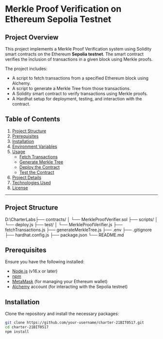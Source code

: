 # **Merkle Proof Verification on Ethereum Sepolia Testnet**

## **Project Overview**

This project implements a Merkle Proof Verification system using Solidity smart contracts on the Ethereum **Sepolia testnet**. The smart contract verifies the inclusion of transactions in a given block using Merkle proofs.

The project includes:

- A script to fetch transactions from a specified Ethereum block using Alchemy.
- A script to generate a Merkle Tree from those transactions.
- A Solidity smart contract to verify transactions using Merkle proofs.
- A Hardhat setup for deployment, testing, and interaction with the contract.

## **Table of Contents**

1. [Project Structure](#project-structure)
2. [Prerequisites](#prerequisites)
3. [Installation](#installation)
4. [Environment Variables](#environment-variables)
5. [Usage](#usage)
   - [Fetch Transactions](#fetch-transactions)
   - [Generate Merkle Tree](#generate-merkle-tree)
   - [Deploy the Contract](#deploy-the-contract)
   - [Test the Contract](#test-the-contract)
6. [Project Details](#project-details)
7. [Technologies Used](#technologies-used)
8. [License](#license)

---

## **Project Structure**

D:\CharterLabs├── contracts/ │ └── MerkleProofVerifier.sol ├── scripts/ │ └── deploy.js ├── test/ │ └── MerkleProofVerifier.js ├── fetchTransactions.js ├── generateMerkleTree.js ├── .env ├── .gitignore ├── hardhat.config.js ├── package.json └── README.md

## **Prerequisites**

Ensure you have the following installed:

- [Node.js](https://nodejs.org/) (v16.x or later)
- [npm](https://www.npmjs.com/)
- [MetaMask](https://metamask.io/) (for managing your Ethereum wallet)
- [Alchemy](https://alchemy.com/) account (for interacting with the Sepolia testnet)

## **Installation**

Clone the repository and install the necessary packages:

```bash
git clone https://github.com/your-username/charter-21BIT0517.git
cd charter-21BIT0517
npm install
```
